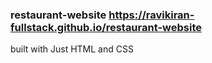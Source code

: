 ### restaurant-website https://ravikiran-fullstack.github.io/restaurant-website
built with Just HTML and CSS
